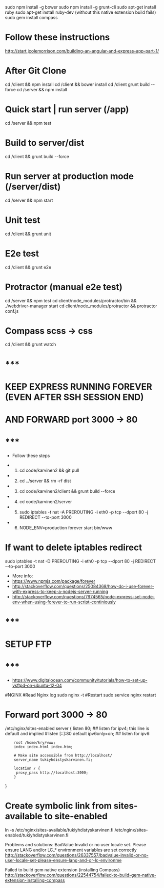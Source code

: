 sudo npm install -g bower
sudo npm install -g grunt-cli
sudo apt-get install ruby
sudo apt-get install ruby-dev (without this native extension build fails)
sudo gem install compass

# Follow these instructions
http://start.jcolemorrison.com/building-an-angular-and-express-app-part-1/

# After Git Clone
cd /client && npm install
cd /client && bower install 
cd /client grunt build --force
cd /server && npm install


# Quick start | run server (/app)
 cd /server && npm test

# Build to server/dist
cd /client && grunt build --force

# Run server at production mode (/server/dist)
cd /server && npm start

# Unit test
cd /client && grunt unit

# E2e test
cd /client && grunt e2e

# Protractor (manual e2e test) 
cd /server && npm test
cd client/node_modules/protractor/bin && ./webdriver-manager start
cd client/node_modules/protractor && protractor conf.js

# Compass scss -> css
cd /client && grunt watch

# ***
# KEEP EXPRESS RUNNING FOREVER (EVEN AFTER SSH SESSION END)
# AND FORWARD port 3000 -> 80
# ***

* Follow these steps

* 1) cd code/karvinen2 && git pull
* 2) cd ../server && rm -rf dist
* 3) cd code/karvinen2/client && grunt build --force
* 4) cd code/karvinen2/server
* 5) sudo iptables -t nat -A PREROUTING -i eth0 -p tcp --dport 80 -j REDIRECT --to-port 3000
* 6) NODE_ENV=production forever start bin/www 

# If want to delete iptables redirect
sudo iptables -t nat -D PREROUTING -i eth0 -p tcp --dport 80 -j REDIRECT --to-port 3000

* More info:
* https://www.npmjs.com/package/forever
* http://stackoverflow.com/questions/25084368/how-do-i-use-forever-with-express-to-keep-a-nodejs-server-running
* http://stackoverflow.com/questions/7674565/node-express-set-node-env-when-using-forever-to-run-script-continiously

# ***
# SETUP FTP
# ***

* https://www.digitalocean.com/community/tutorials/how-to-set-up-vsftpd-on-ubuntu-12-04


#NGINX
#Read Nginx log
sudo nginx -t
#Restart
sudo service nginx restart

# Forward port 3000 -> 80
/etc/nginx/sites-enabled
server {
        listen   80; ## listen for ipv4; this line is default and implied
        #listen   [::]:80 default ipv6only=on; ## listen for ipv6

        root /home/kry/www;
        index index.html index.htm;

        # Make site accessible from http://localhost/
        server_name tukiyhdistyskarvinen.fi;

        location / {
         proxy_pass http://localhost:3000;
        }
}
# Create symbolic link from sites-available to site-enabled
ln -s /etc/nginx/sites-available/tukiyhdistyskarvinen.fi /etc/nginx/sites-enabled/tukiyhdistyskarvinen.fi

Problems and solutions:
BadValue Invalid or no user locale set. Please ensure LANG and/or LC_* environment variables are set correctly
http://stackoverflow.com/questions/26337557/badvalue-invalid-or-no-user-locale-set-please-ensure-lang-and-or-lc-environme

Failed to build gem native extension (installing Compass)
http://stackoverflow.com/questions/22544754/failed-to-build-gem-native-extension-installing-compass

